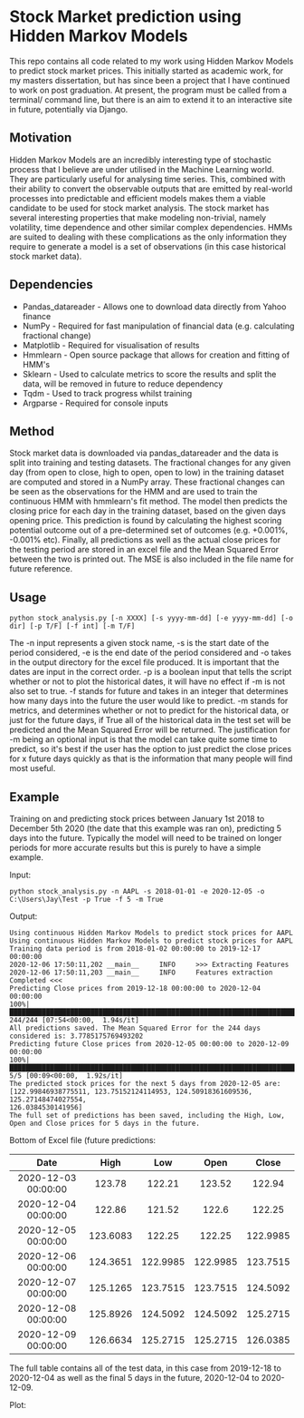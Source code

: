# Stock Market prediction using Hidden Markov Models
This repo contains all code related to my work using Hidden Markov Models to predict stock market prices. This
initially started as academic work, for my masters dissertation, but has since been a project that I have continued to work on 
post graduation. At present, the program must be called from a terminal/ command line, but there is
an aim to extend it to an interactive site in future, potentially via Django.

## Motivation
Hidden Markov Models are an incredibly interesting type of stochastic process that I believe are under utilised in the
Machine Learning world. They are particularly useful for analysing time series. This, combined with their ability to 
convert the observable outputs that are emitted by real-world processes into predictable and efficient models makes
them a viable candidate to be used for stock market analysis. The stock market
has several interesting properties that make modeling non-trivial, namely
volatility, time dependence and other similar complex dependencies. HMMs
are suited to dealing with these complications as the only information they
require to generate a model is a set of observations (in this case historical stock market data).

## Dependencies
* Pandas_datareader - Allows one to download data directly from Yahoo finance
* NumPy - Required for fast manipulation of financial data (e.g. calculating fractional change)
* Matplotlib - Required for visualisation of results
* Hmmlearn - Open source package that allows for creation and fitting of HMM's 
* Sklearn - Used to calculate metrics to score the results and split the data, will be removed in future to reduce dependency
* Tqdm - Used to track progress whilst training
* Argparse - Required for console inputs

## Method
Stock market data is downloaded via pandas_datareader and the data is split into training and testing datasets. The 
fractional changes for any given day (from open to close, high to open, open to low) in the training dataset are computed and stored in a NumPy 
array. These fractional changes can be seen as the observations for the HMM and are used to train the continuous HMM 
with hmmlearn's fit method. The model then predicts the closing price for each day in the training dataset, based on the given 
days opening price. This prediction is found by calculating the highest scoring potential outcome out of a pre-determined 
set of outcomes (e.g. +0.001%, -0.001% etc). Finally, all predictions as well as the actual close prices for the testing period are stored in an 
excel file and the Mean Squared Error between the two is printed out. The MSE is also included in the file name for future 
reference. 

## Usage 
```shell
python stock_analysis.py [-n XXXX] [-s yyyy-mm-dd] [-e yyyy-mm-dd] [-o dir] [-p T/F] [-f int] [-m T/F]
```
The -n input represents a given stock name, -s is the start date of the period considered, -e is the end date of the period considered 
and -o takes in the output directory for the excel file produced. It is important that the dates are input in the correct
order. -p is a boolean input that tells the script whether or not to plot the historical dates, it will have no effect if -m is not also set to true. 
-f stands for future and takes in an integer that determines how many days into the future the user would like to predict. 
-m stands for metrics, and determines whether or not to predict for the historical data, or just for the future days, if True all of the historical data in the
test set will be predicted and the Mean Squared Error will be returned. The justification for -m being an optional input is that the model can take quite some time to 
predict, so it's best if the user has the option to just predict the close prices for x future days quickly as that is the information that many people will find most 
useful. 

## Example
Training on and predicting stock prices between January 1st 2018 to December 5th 2020 (the date that this example was ran on), predicting 5 days into the future. Typically the model will need to be trained on longer periods for more accurate results but this is purely to have a simple example.

Input:
```shell
python stock_analysis.py -n AAPL -s 2018-01-01 -e 2020-12-05 -o C:\Users\Jay\Test -p True -f 5 -m True
```

Output:
```shell
Using continuous Hidden Markov Models to predict stock prices for AAPL
Using continuous Hidden Markov Models to predict stock prices for AAPL
Training data period is from 2018-01-02 00:00:00 to 2019-12-17 00:00:00
2020-12-06 17:50:11,202 __main__     INFO     >>> Extracting Features
2020-12-06 17:50:11,203 __main__     INFO     Features extraction Completed <<<
Predicting Close prices from 2019-12-18 00:00:00 to 2020-12-04 00:00:00
100%|██████████████████████████████████████████████████████████████████████████████████████████████████████████████| 244/244 [07:54<00:00,  1.94s/it]
All predictions saved. The Mean Squared Error for the 244 days considered is: 3.7785175769493202
Predicting future Close prices from 2020-12-05 00:00:00 to 2020-12-09 00:00:00
100%|██████████████████████████████████████████████████████████████████████████████████████████████████████████████████| 5/5 [00:09<00:00,  1.92s/it]
The predicted stock prices for the next 5 days from 2020-12-05 are:  [122.99846938775511, 123.75152124114953, 124.50918361609536, 125.27148474027554,
126.0384530141956]
The full set of predictions has been saved, including the High, Low, Open and Close prices for 5 days in the future.
```

Bottom of Excel file (future predictions:

|          Date         |   High   |    Low   |   Open   |   Close  |
|:---------------------:|:--------:|:--------:|:--------:|:--------:|
| 2020-12-03   00:00:00 | 123.78   | 122.21   | 123.52   | 122.94   |
| 2020-12-04   00:00:00 | 122.86   | 121.52   | 122.6    | 122.25   |
| 2020-12-05   00:00:00 | 123.6083 | 122.25   | 122.25   | 122.9985 |
| 2020-12-06   00:00:00 | 124.3651 | 122.9985 | 122.9985 | 123.7515 |
| 2020-12-07   00:00:00 | 125.1265 | 123.7515 | 123.7515 | 124.5092 |
| 2020-12-08   00:00:00 | 125.8926 | 124.5092 | 124.5092 | 125.2715 |
| 2020-12-09   00:00:00 | 126.6634 | 125.2715 | 125.2715 | 126.0385 |

The full table contains all of the test data, in this case from 2019-12-18 to 2020-12-04 as well as the final 5 days in the future, 2020-12-04 to 2020-12-09.

Plot:

